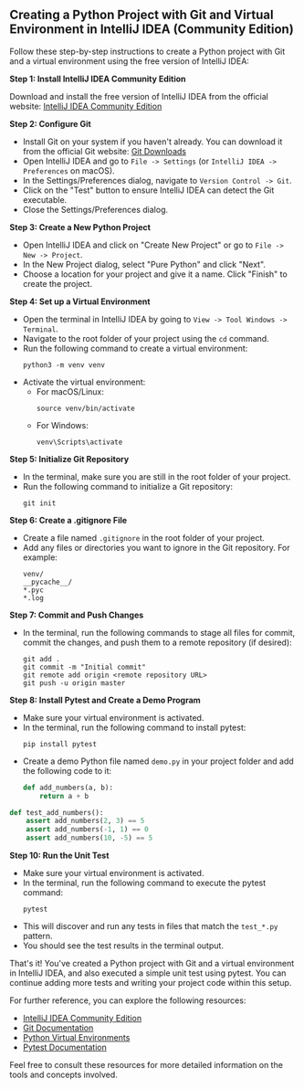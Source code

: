 ## Creating a Python Project with Git and Virtual Environment in IntelliJ IDEA (Community Edition)
Follow these step-by-step instructions to create a Python project with Git and a virtual environment using the free version of IntelliJ IDEA:

**Step 1: Install IntelliJ IDEA Community Edition**

Download and install the free version of IntelliJ IDEA from the official website: [IntelliJ IDEA Community Edition](https://www.jetbrains.com/idea/)

**Step 2: Configure Git**

- Install Git on your system if you haven't already. You can download it from the official Git website: [Git Downloads](https://git-scm.com/downloads)
- Open IntelliJ IDEA and go to `File -> Settings` (or `IntelliJ IDEA -> Preferences` on macOS).
- In the Settings/Preferences dialog, navigate to `Version Control -> Git`.
- Click on the "Test" button to ensure IntelliJ IDEA can detect the Git executable.
- Close the Settings/Preferences dialog.

**Step 3: Create a New Python Project**

- Open IntelliJ IDEA and click on "Create New Project" or go to `File -> New -> Project`.
- In the New Project dialog, select "Pure Python" and click "Next".
- Choose a location for your project and give it a name. Click "Finish" to create the project.

**Step 4: Set up a Virtual Environment**

- Open the terminal in IntelliJ IDEA by going to `View -> Tool Windows -> Terminal`.
- Navigate to the root folder of your project using the `cd` command.
- Run the following command to create a virtual environment:
  ```
  python3 -m venv venv
  ```
- Activate the virtual environment:
    - For macOS/Linux:
      ```
      source venv/bin/activate
      ```
    - For Windows:
      ```
      venv\Scripts\activate
      ```

**Step 5: Initialize Git Repository**

- In the terminal, make sure you are still in the root folder of your project.
- Run the following command to initialize a Git repository:
  ```
  git init
  ```

**Step 6: Create a .gitignore File**

- Create a file named `.gitignore` in the root folder of your project.
- Add any files or directories you want to ignore in the Git repository. For example:
  ```
  venv/
  __pycache__/
  *.pyc
  *.log
  ```

**Step 7: Commit and Push Changes**

- In the terminal, run the following commands to stage all files for commit, commit the changes, and push them to a remote repository (if desired):
  ```
  git add .
  git commit -m "Initial commit"
  git remote add origin <remote repository URL>
  git push -u origin master
  ```

**Step 8: Install Pytest and Create a Demo Program**

- Make sure your virtual environment is activated.
- In the terminal, run the following command to install pytest:
  ```
  pip install pytest
  ```
- Create a demo Python file named `demo.py` in your project folder and add the following code to it:
  ```python
  def add_numbers(a, b):
      return a + b
  ```


```python
def test_add_numbers():
    assert add_numbers(2, 3) == 5
    assert add_numbers(-1, 1) == 0
    assert add_numbers(10, -5) == 5
  ```

**Step 10: Run the Unit Test**

- Make sure your virtual environment is activated.
- In the terminal, run the following command to execute the pytest command:
  ```
  pytest
  ```
- This will discover and run any tests in files that match the `test_*.py` pattern.
- You should see the test results in the terminal output.

That's it! You've created a Python project with Git and a virtual environment in IntelliJ IDEA, and also executed a simple unit test using pytest. You can continue adding more tests and writing your project code within this setup.

For further reference, you can explore the following resources:

- [IntelliJ IDEA Community Edition](https://www.jetbrains.com/idea/)
- [Git Documentation](https://git-scm.com/doc)
- [Python Virtual Environments](https://docs.python.org/3/tutorial/venv.html)
- [Pytest Documentation](https://docs.pytest.org/en/latest/)

Feel free to consult these resources for more detailed information on the tools and concepts involved.